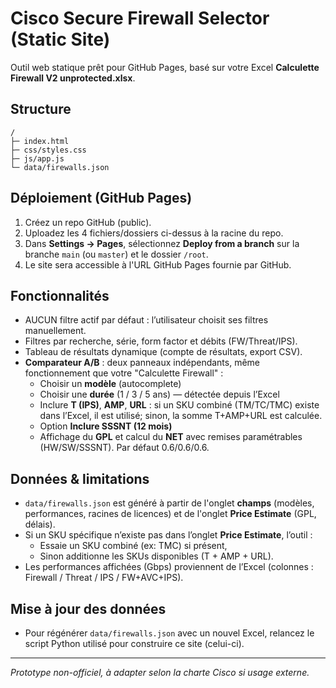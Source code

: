 
# Cisco Secure Firewall Selector (Static Site)

Outil web statique prêt pour GitHub Pages, basé sur votre Excel **Calculette Firewall V2 unprotected.xlsx**.

## Structure
```
/
├─ index.html
├─ css/styles.css
├─ js/app.js
└─ data/firewalls.json
```

## Déploiement (GitHub Pages)
1. Créez un repo GitHub (public).
2. Uploadez les 4 fichiers/dossiers ci-dessus à la racine du repo.
3. Dans **Settings → Pages**, sélectionnez **Deploy from a branch** sur la branche `main` (ou `master`) et le dossier `/root`.
4. Le site sera accessible à l'URL GitHub Pages fournie par GitHub.

## Fonctionnalités
- AUCUN filtre actif par défaut : l’utilisateur choisit ses filtres manuellement.
- Filtres par recherche, série, form factor et débits (FW/Threat/IPS).
- Tableau de résultats dynamique (compte de résultats, export CSV).
- **Comparateur A/B** : deux panneaux indépendants, même fonctionnement que votre "Calculette Firewall" :
  - Choisir un **modèle** (autocomplete)
  - Choisir une **durée** (1 / 3 / 5 ans) — détectée depuis l’Excel
  - Inclure **T (IPS)**, **AMP**, **URL** : si un SKU combiné (TM/TC/TMC) existe dans l’Excel, il est utilisé; sinon, la somme T+AMP+URL est calculée.
  - Option **Inclure SSSNT (12 mois)**
  - Affichage du **GPL** et calcul du **NET** avec remises paramétrables (HW/SW/SSSNT). Par défaut 0.6/0.6/0.6.

## Données & limitations
- `data/firewalls.json` est généré à partir de l'onglet **champs** (modèles, performances, racines de licences) et de l'onglet **Price Estimate** (GPL, délais). 
- Si un SKU spécifique n’existe pas dans l’onglet **Price Estimate**, l’outil :
  - Essaie un SKU combiné (ex: TMC) si présent,
  - Sinon additionne les SKUs disponibles (T + AMP + URL).
- Les performances affichées (Gbps) proviennent de l’Excel (colonnes : Firewall / Threat / IPS / FW+AVC+IPS).

## Mise à jour des données
- Pour régénérer `data/firewalls.json` avec un nouvel Excel, relancez le script Python utilisé pour construire ce site (celui-ci).

---

*Prototype non-officiel, à adapter selon la charte Cisco si usage externe.*
